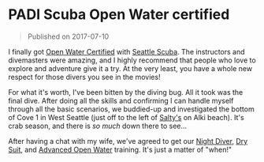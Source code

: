 # PADI Scuba Open Water certified

> Published on 2017-07-10

I finally got [Open Water Certified][1] with [Seattle Scuba][2]. The instructors
and divemasters were amazing, and I highly recommend that people who love to
explore and adventure give it a try. At the very least, you have a whole new
respect for those divers you see in the movies!

For what it's worth, I've been bitten by the diving bug. All it took was the
final dive. After doing all the skills and confirming I can handle myself
through all the basic scenarios, we buddied-up and investigated the bottom of
Cove 1 in West Seattle (just off to the left of [Salty's][3] on Alki beach).
It's crab season, and there is *so much* down there to see...

After having a chat with my wife, we've agreed to get our [Night Diver][4], [Dry
Suit][5], and [Advanced Open Water][6] training. It's just a matter of "when!"

[1]:https://www.padi.com/padi-courses/open-water-diver
[2]:http://www.seattlescuba.com/seattle.html
[3]:http://saltys.com/
[4]:https://www.padi.com/padi-courses/night-diver
[5]:https://www.padi.com/padi-courses/dry-suit-diver
[6]:https://www.padi.com/padi-courses/advanced-open-water-diver-course